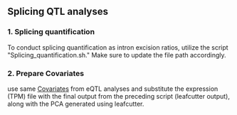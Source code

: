 ## Splicing QTL analyses

### 1. Splicing quantification

To conduct splicing quantification as intron excision ratios, utilize the script "Splicing_quantification.sh." 
Make sure to update the file path accordingly.

### 2. Prepare Covariates

use same [Covariates](https://github.com/Meenu-Bhati/SV-STR/blob/main/RNA_quantification/Covariates/) from eQTL analyses and substitute the expression (TPM) file with the final output from the preceding script (leafcutter output), along with the PCA generated using leafcutter.
